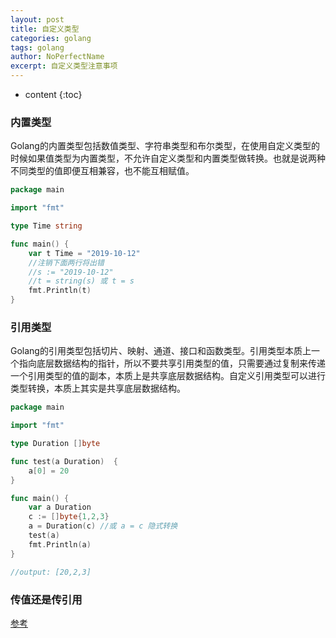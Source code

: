 ```yaml
---
layout: post
title: 自定义类型
categories: golang
tags: golang
author: NoPerfectName
excerpt: 自定义类型注意事项
---
```


* content
{:toc}






### 内置类型

Golang的内置类型包括数值类型、字符串类型和布尔类型，在使用自定义类型的时候如果值类型为内置类型，不允许自定义类型和内置类型做转换。也就是说两种不同类型的值即便互相兼容，也不能互相赋值。 

```go
package main

import "fmt"

type Time string

func main() {
	var t Time = "2019-10-12"
	//注销下面两行将出错
	//s := "2019-10-12"
	//t = string(s) 或 t = s
	fmt.Println(t)
}
```



### 引用类型

Golang的引用类型包括切片、映射、通道、接口和函数类型。引用类型本质上一个指向底层数据结构的指针，所以不要共享引用类型的值，只需要通过复制来传递一个引用类型的值的副本，本质上是共享底层数据结构。自定义引用类型可以进行类型转换，本质上其实是共享底层数据结构。

```go
package main

import "fmt"

type Duration []byte

func test(a Duration)  {
	a[0] = 20
}

func main() {
	var a Duration
	c := []byte{1,2,3}
	a = Duration(c) //或 a = c 隐式转换
	test(a)
	fmt.Println(a)
}

//output: [20,2,3]
```



### 传值还是传引用

[参考](http://www.flysnow.org/2018/02/24/golang-function-parameters-passed-by-value.html)